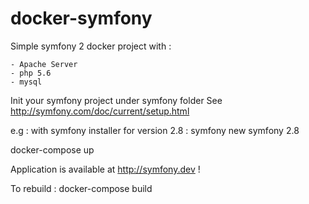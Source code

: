 # docker-symfony
Simple symfony 2 docker project with :

    - Apache Server
    - php 5.6
    - mysql

Init your symfony project under symfony folder
 See http://symfony.com/doc/current/setup.html

 e.g : with symfony installer for version 2.8 :
 symfony new symfony 2.8


docker-compose up

Application is available at http://symfony.dev !

To rebuild : docker-compose build

